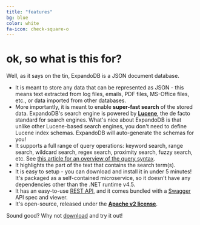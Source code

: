 ```yaml
---
title: "features"
bg: blue
color: white
fa-icon: check-square-o
---
```


# **ok, so what is this for?**

Well, as it says on the tin, ExpandoDB is a JSON document database. 

- It is meant to store any data that can be represented as JSON - this means text extracted from log files, 
  emails, PDF files, MS-Office files, etc., or data imported from other databases.
- More importantly, it is meant to enable **super-fast search** of the stored data. 
  ExpandoDB's search engine is powered by [**Lucene**](https://lucene.apache.org), the 
  de facto standard for search engines. What's nice about ExpandoDB is that unlike other Lucene-based 
  search engines, you don't need to define Lucene index schemas. ExpandoDB will auto-generate 
  the schemas for you!
- It supports a full range of query operations: keyword search, range search, wildcard search, regex search, 
  proximity search, fuzzy search, etc. See [this article for an overview of the query syntax](http://www.lucenetutorial.com/lucene-query-syntax.html).  
- It highlights the part of the text that contains the search term(s). 
- It is easy to setup - you can download and install it in under 5 minutes! It's packaged as a self-contained microservice, 
  so it doesn't have any dependencies other than the .NET runtime v4.5.  
- It has an easy-to-use [REST API](#rest-api), and it comes bundled with a [Swagger](http://swagger.io) API spec and viewer.
- It's open-source, released under the [**Apache v2 license**](http://www.apache.org/licenses).

Sound good? Why not [download](#download) and try it out!
